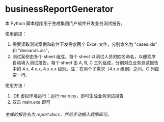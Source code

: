 # businessReportGenerator
本 Python 脚本程序用于生成集团门户软件开发业务测试报告。

使用前提：
1. 需要读取测试案例和软件下发需求两个 Excel 文件，分别命名为 "cases.xls" 和 "demands.xls"。
2. 测试案例由多个 sheet 组成，每个 sheet 以测试人员的姓名命名，以便程序自动填入测试报告。每个 sheet 由 A, B, C 三列组成，分别对应业务测试报告中的 4.x, 4.x.x, 4.x.x.x 级别。注：在两个子需求（4.x.x 级别）之间，C 列应空一行。

使用方法：
1. IDE 虚拟环境运行：运行 main.py，即可生成业务测试报告
2. 双击 main.exe 即可

###### 生成的报告名为 report.docx，然后手动插入截图即可。